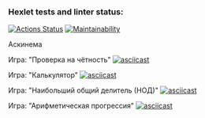 ### Hexlet tests and linter status:
[![Actions Status](https://github.com/WIZIRAT/python-project-49/actions/workflows/hexlet-check.yml/badge.svg)](https://github.com/WIZIRAT/python-project-49/actions)
[![Maintainability](https://api.codeclimate.com/v1/badges/129b114f4a64de41ae20/maintainability)](https://codeclimate.com/github/WIZIRAT/python-project-49/maintainability)

Аскинема

Игра: "Проверка на чётность"
[![asciicast](https://asciinema.org/a/VCM5N3OliF5vxXpgk1HHB7mL3.svg)](https://asciinema.org/a/VCM5N3OliF5vxXpgk1HHB7mL3)

Игра: "Калькулятор"
[![asciicast](https://asciinema.org/a/ljTfbXIqPMO2uqUpYD4chVLF3.svg)](https://asciinema.org/a/ljTfbXIqPMO2uqUpYD4chVLF3)


Игра: "Наибольший общий делитель (НОД)"
[![asciicast](https://asciinema.org/a/NlaN1L9JcmME9zTab8L6S09u4.svg)](https://asciinema.org/a/NlaN1L9JcmME9zTab8L6S09u4)


Игра: "Арифметическая прогрессия"
[![asciicast](https://asciinema.org/a/lPKLmOKlj4L0jRE1DIBXCUoQK.svg)](https://asciinema.org/a/lPKLmOKlj4L0jRE1DIBXCUoQK)
